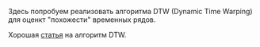 Здесь попробуем реализовать алгоритма DTW (Dynamic Time Warping) для оценкт "похожести" временных рядов.

Хорошая [статья](https://medium.com/walmartglobaltech/time-series-similarity-using-dynamic-time-warping-explained-9d09119e48ec) на алгоритм DTW.